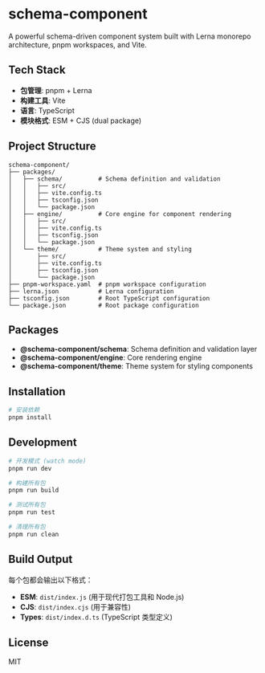 # schema-component

A powerful schema-driven component system built with Lerna monorepo architecture, pnpm workspaces, and Vite.

## Tech Stack

- **包管理**: pnpm + Lerna
- **构建工具**: Vite
- **语言**: TypeScript
- **模块格式**: ESM + CJS (dual package)

## Project Structure

```
schema-component/
├── packages/
│   ├── schema/          # Schema definition and validation
│   │   ├── src/
│   │   ├── vite.config.ts
│   │   ├── tsconfig.json
│   │   └── package.json
│   ├── engine/          # Core engine for component rendering
│   │   ├── src/
│   │   ├── vite.config.ts
│   │   ├── tsconfig.json
│   │   └── package.json
│   └── theme/           # Theme system and styling
│       ├── src/
│       ├── vite.config.ts
│       ├── tsconfig.json
│       └── package.json
├── pnpm-workspace.yaml  # pnpm workspace configuration
├── lerna.json           # Lerna configuration
├── tsconfig.json        # Root TypeScript configuration
└── package.json         # Root package configuration
```

## Packages

- **@schema-component/schema**: Schema definition and validation layer
- **@schema-component/engine**: Core rendering engine
- **@schema-component/theme**: Theme system for styling components

## Installation

```bash
# 安装依赖
pnpm install
```

## Development

```bash
# 开发模式 (watch mode)
pnpm run dev

# 构建所有包
pnpm run build

# 测试所有包
pnpm run test

# 清理所有包
pnpm run clean
```

## Build Output

每个包都会输出以下格式：
- **ESM**: `dist/index.js` (用于现代打包工具和 Node.js)
- **CJS**: `dist/index.cjs` (用于兼容性)
- **Types**: `dist/index.d.ts` (TypeScript 类型定义)

## License

MIT
